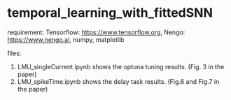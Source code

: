 # temporal_learning_with_fittedSNN
requirement: 
Tensorflow: https://www.tensorflow.org,
Nengo: https://www.nengo.ai,
numpy,
matplotlib

files:
1. LMU_singleCurrent.ipynb shows the optuna tuning results. (Fig. 3 in the paper)
2. LMU_spikeTime.ipynb shows the delay task results. (Fig.6 and Fig.7 in the paper)

